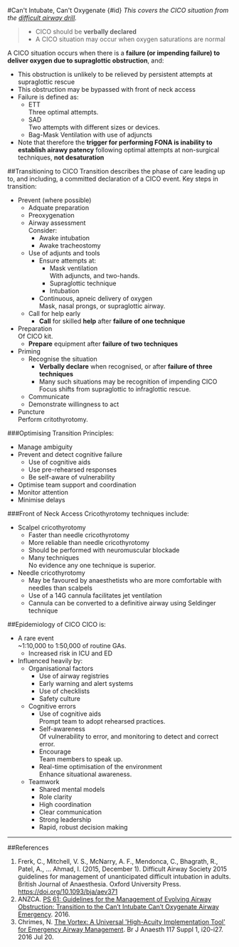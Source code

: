 #Can't Intubate, Can't Oxygenate {#id}
*This covers the CICO situation from the [difficult airway drill](/management/airway/difficult-airway.md#drill).*

> * CICO should be **verbally declared**
> * A CICO situation may occur when oxygen saturations are normal


A CICO situation occurs when there is a **failure (or impending failure) to deliver oxygen due to supraglottic obstruction**, and:
* This obstruction is unlikely to be relieved by persistent attempts at supraglottic rescue
* This obstruction may be bypassed with front of neck access
* Failure is defined as:
	* ETT  
	Three optimal attempts.
	* SAD  
	Two attempts with different sizes or devices.
	* Bag-Mask Ventilation with use of adjuncts
* Note that therefore the **trigger for performing FONA is inability to establish airawy patency** following optimal attempts at non-surgical techniques, **not desaturation**


##Transitioning to CICO
Transition describes the phase of care leading up to, and including, a committed declaration of a CICO event. Key steps in transition:
* Prevent (where possible)
	* Adquate preparation
	* Preoxygenation
	* Airway assessment  
	Consider:
		* Awake intubation
		* Awake tracheostomy
	* Use of adjunts and tools
		* Ensure attempts at:
			* Mask ventilation  
			With adjuncts, and two-hands.
			* Supraglottic technique
			* Intubation
		* Continuous, apneic delivery of oxygen  
		Mask, nasal prongs, or supraglottic airway.
	* Call for help early
		* **Call** for skilled **help** after **failure of one technique**
* Preparation  
Of CICO kit.
	* **Prepare** equipment after **failure of two techniques**
* Priming
	* Recognise the situation  
		* **Verbally declare** when recognised, or after **failure of three techniques**
		* Many such situations may be recognition of impending CICO  
		Focus shifts from supraglottic to infraglottic rescue.
	* Communicate
	* Demonstrate willingness to act
* Puncture  
Perform critothyrotomy.

###Optimising Transition
Principles:
* Manage ambiguity
* Prevent and detect cognitive failure
	* Use of cognitive aids
	* Use pre-rehearsed responses
	* Be self-aware of vulnerability
* Optimise team support and coordination
* Monitor attention
* Minimise delays

###Front of Neck Access
Cricothyrotomy techniques include:
* Scalpel cricothyrotomy
	* Faster than needle cricothyrotomy
	* More reliable than needle cricothyrotomy
	* Should be performed with neuromuscular blockade
	* Many techniques  
	No evidence any one technique is superior.
* Needle cricothyrotomy
	* May be favoured by anaesthetists who are more comfortable with needles than scalpels
	* Use of a 14G cannula facilitates jet ventilation
	* Cannula can be converted to a definitive airway using Seldinger technique


##Epidemiology of CICO
CICO is:
* A rare event  
~1:10,000 to 1:50,000 of routine GAs.
	* Increased risk in ICU and ED
* Influenced heavily by:
	* Organisational factors
		* Use of airway registries
		* Early warning and alert systems
		* Use of checklists
		* Safety culture
	* Cognitive errors
		* Use of cognitive aids  
		Prompt team to adopt rehearsed practices.
		* Self-awareness  
		Of vulnerability to error, and monitoring to detect and correct error.
		* Encourage  
		Team members to speak up.
		* Real-time optimisation of the environment  
		Enhance situational awareness.
	* Teamwork
		* Shared mental models
		* Role clarity
		* High coordination
		* Clear communication
		* Strong leadership
		* Rapid, robust decision making





---

##References
1. Frerk, C., Mitchell, V. S., McNarry, A. F., Mendonca, C., Bhagrath, R., Patel, A., … Ahmad, I. (2015, December 1). Difficult Airway Society 2015 guidelines for management of unanticipated difficult intubation in adults. British Journal of Anaesthesia. Oxford University Press. https://doi.org/10.1093/bja/aev371
2. ANZCA. [PS 61: Guidelines for the Management of Evolving Airway Obstruction: Transition to the Can’t Intubate Can’t Oxygenate Airway Emergency](http://www.anzca.edu.au/getattachment/resources/professional-documents/ps61_guideline_airway_cognitive_aid_2016.pdf). 2016.
3. Chrimes, N. [The Vortex: A Universal 'High-Acuity Implementation Tool' for Emergency Airway Management](https://oup.silverchair-cdn.com/oup/backfile/Content_public/Journal/bja/117/suppl_1/10.1093_bja_aew175/3/aew175.pdf?Expires=1490519117&Signature=WDst8BeRnWgBXFudzgcLzu~Dw9HSr1v6yYlJwU-QUlgp5PgJ2msffuz~vsoWDXXv-XxZr1ndrpwcxCH274qVjBP~7hGZdtB3HBzH5HUNIHbFqBVtciwZlFQsMOSW6aAAt4kEtBBH6TAjkgxrA-~PpqBqpvOeOzC~08QMUjKXiqmn4errYgsKBEMXdNhxwJRPxra3w4BnOp-zluwtSsmmBzrfVvN0NmISaIOXxUGFqJHs1pWGJ9sqnuTYQsSkyAxdozEdWDnQAYkFNkq7igoHpzVNGzEkUMylsTVub1KHVEXLNT7De~LVU~c-M1Ft6G7p96r8vVYhGwOToDqGURIBig__&Key-Pair-Id=APKAIUCZBIA4LVPAVW3Q). Br J Anaesth 117 Suppl 1, i20-i27. 2016 Jul 20.